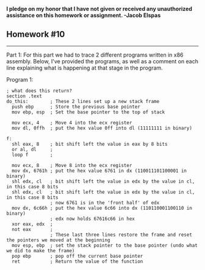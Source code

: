 <b>I pledge on my honor that I have not given or received any unauthorized assistance on this homework or assignment. -Jacob Elspas</b>

<h2>Homework #10</h2>
  
---
Part 1: 
For this part we had to trace 2 different programs written in x86 assembly. Below, I've provided the programs, as well as a comment on each line explaining what is happening at that stage in the program.

Program 1:
``` 
; what does this return?
section .text
do_this:        ; These 2 lines set up a new stack frame
  push ebp      ; Store the previous base pointer
  mov ebp, esp  ; Set the base pointer to the top of stack

  mov ecx, 4    ; Move 4 into the ecx register
  mov dl, 0ffh  ; put the hex value 0ff into dl (11111111 in binary)

f:
  shl eax, 8    ; bit shift left the value in eax by 8 bits
  or al, dl     ;
  loop f        ;

  mov ecx, 8    ; Move 8 into the ecx register
  mov dx, 6761h ; put the hex value 6761 in dx (110011101100001 in binary)
  shl edx, cl   ; bit shift left the value in edx by the value in cl, in this case 8 bits
  shl edx, cl   ; bit shift left the value in edx by the value in cl, in this case 8 bits
                ; now 6761 is in the 'front half' of edx
  mov dx, 6c66h ; put the hex value 6c66 into dx (110110001100110 in binary)
                ; edx now holds 67616c66 in hex
  xor eax, edx  ; 
  not eax       ;
                ; These last three lines restore the frame and reset the pointers we moved at the beginning
  mov esp, ebp  ; set the stack pointer to the base pointer (undo what we did to make the frame)
  pop ebp       ; pop off the current base pointer
  ret           ; Return the value of the function
  ```
